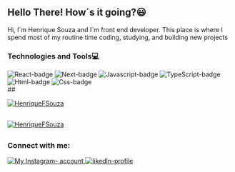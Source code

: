 <h2><Strong> Hello There! How´s it going?😃</strong></h2> 

<p>Hi, I´m Henrique Souza and I´m front end developer.
This place is where I spend most of my routine time coding, studying, and building new projects</p>

<h3>Technologies and Tools💻</h3>
<div>
 <img src="https://img.shields.io/badge/React-20232A?style=for-the-badge&logo=react&logoColor=61DAFB" alt="React-badge">
 <img src="https://img.shields.io/badge/Next-black?style=for-the-badge&logo=next.js&logoColor=white" alt="Next-badge">
 <img src="https://img.shields.io/badge/JavaScript-F7DF1E?style=for-the-badge&logo=javascript&logoColor=black" alt="Javascript-badge">
<img src="https://img.shields.io/badge/TypeScript-007ACC?style=for-the-badge&logo=typescript&logoColor=white" alt="TypeScript-badge">
 <img src="https://img.shields.io/badge/HTML5-E34F26?style=for-the-badge&logo=html5&logoColor=white" alt="Html-badge">
 <img src="https://img.shields.io/badge/CSS3-1572B6?style=for-the-badge&logo=css3&logoColor=white" alt="Css-badge">

</div>
##

[![HenriqueFSouza](https://github-readme-stats.vercel.app/api/top-langs/?username=HenriqueFSouza&hide=html&layout=compact&theme=dark)](https://github.com/HenriqueFSouza/)

##

 [![HenriqueFSouza](https://github-readme-stats.vercel.app/api?username=HenriqueFSouza&theme=dark&show_icons=true)](https://github.com/HenriqueFSouza/)

##

<h3> Connect with me:</h3>

<div>
 <a href="https://www.instagram.com/szhenrique0/"> <img src="https://img.shields.io/badge/Instagram-E4405F?style=for-the-badge&logo=instagram&logoColor=white" alt="My Instagram-   account"> </a> 
<a href='https://www.linkedin.com/in/henrique-souza-794500226/' target="_blank" /> <img src="https://img.shields.io/badge/LinkedIn-0077B5?style=for-the-badge&logo=linkedin&logoColor=white" alt="likedln-profile"> </a> 
</div>
